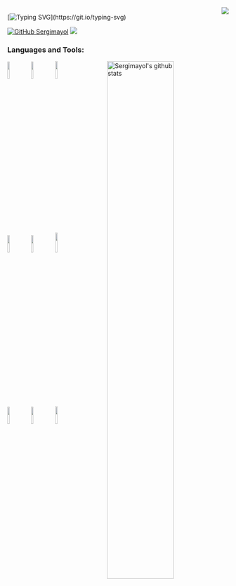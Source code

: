 <img align="right" src="https://github-readme-stats.vercel.app/api/top-langs/?username=Sergimayol&layout=compact&theme=graywhite&hide_border=true&langs_count=10&exclude_repo=Estadistica">

[![Typing SVG](https://readme-typing-svg.herokuapp.com?font=Architects+Daughter&color=808080&size=30&lines=Hi+there+👋!;Welcome+to+my+GitHub.)](https://git.io/typing-svg)

[![GitHub Sergimayol](https://img.shields.io/github/followers/Sergimayol.svg?style=social&label=Follow&maxAge=2592000)](https://github.com/Sergimayol)
![](https://visitor-badge.glitch.me/badge?page_id=Sergimayol&style=flat-square&color=0088cc)
### Languages and Tools:
<!-- Your github readme stats
You can use this api: https://github.com/anuraghazra/github-readme-stats
-->
<p>
   <a href="https://github.com/Sergimayol/handle-path-oz">
    <img width="55%" align="right" alt="Sergimayol's github stats" src="https://github-readme-stats.vercel.app/api?username=Sergimayol&show_icons=true&hide_border=true&theme=graywhite" />
  </a>
  <!-- Your languages and tools. Be careful with the alignment. 
  You can use this sites to get logos: https://www.vectorlogo.zone or https://simpleicons.org/
  -->
  <code><img width="10%" src="https://www.vectorlogo.zone/logos/java/java-ar21.svg"></code>
  <code><img width="10%" src="https://www.vectorlogo.zone/logos/python/python-ar21.svg"></code>
  <code><img width="10%" height="40px" src="https://simpleicons.org/icons/motorola.svg"></code>
  <br />
  <code><img width="10%" src="https://www.vectorlogo.zone/logos/w3_css/w3_css-ar21.svg"></code>
  <code><img width="10%" src="https://www.vectorlogo.zone/logos/w3_html5/w3_html5-ar21.svg"></code>
  <code><img width="10%" height="45px" src="https://simpleicons.org/icons/apachenetbeanside.svg"></code>
  <br />
  <code><img width="10%" src="https://www.vectorlogo.zone/logos/visualstudio_code/visualstudio_code-ar21.svg"></code>
  <code><img width="10%" src="https://www.vectorlogo.zone/logos/github/github-ar21.svg"></code>
  <code><img width="10%" height="40px" src="https://simpleicons.org/icons/c.svg"></code>
  <!--<br />
  <code><img width="10%" src="https://www.vectorlogo.zone/logos/git-scm/git-scm-ar21.svg"></code>
  <code><img width="10%" src="https://www.vectorlogo.zone/logos/yaml/yaml-ar21.svg"></code>
  <code><img width="10%" src="https://www.vectorlogo.zone/logos/gnu_bash/gnu_bash-ar21.svg"></code> -->
</p>
